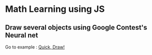 # Math Learning using JS

## Draw  several objects using Google Contest's Neural net 
Go to example : [Quick, Draw!](test_00/)